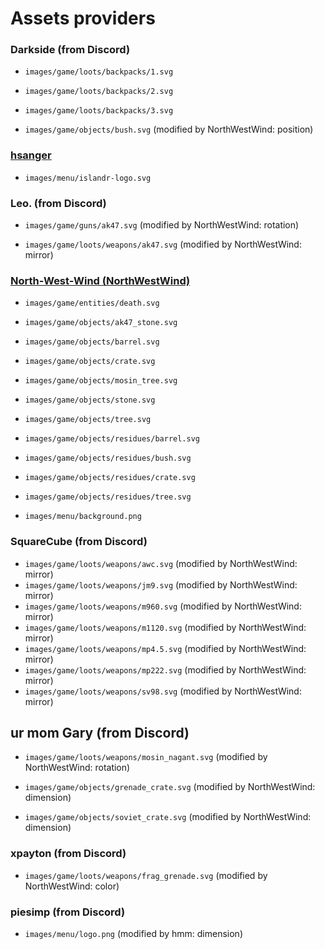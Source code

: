 # Assets providers

### Darkside (from Discord)
- `images/game/loots/backpacks/1.svg`
- `images/game/loots/backpacks/2.svg`
- `images/game/loots/backpacks/3.svg`

- `images/game/objects/bush.svg` (modified by NorthWestWind: position)

### [hsanger](https://github.com/hsanger)
- `images/menu/islandr-logo.svg`

### Leo. (from Discord)
- `images/game/guns/ak47.svg` (modified by NorthWestWind: rotation)

- `images/game/loots/weapons/ak47.svg` (modified by NorthWestWind: mirror)

### [North-West-Wind (NorthWestWind)](https://github.com/North-West-Wind)
- `images/game/entities/death.svg`

- `images/game/objects/ak47_stone.svg`
- `images/game/objects/barrel.svg`
- `images/game/objects/crate.svg`
- `images/game/objects/mosin_tree.svg`
- `images/game/objects/stone.svg`
- `images/game/objects/tree.svg`

- `images/game/objects/residues/barrel.svg`
- `images/game/objects/residues/bush.svg`
- `images/game/objects/residues/crate.svg`
- `images/game/objects/residues/tree.svg`

- `images/menu/background.png`

### SquareCube (from Discord)
- `images/game/loots/weapons/awc.svg` (modified by NorthWestWind: mirror)
- `images/game/loots/weapons/jm9.svg` (modified by NorthWestWind: mirror)
- `images/game/loots/weapons/m960.svg` (modified by NorthWestWind: mirror)
- `images/game/loots/weapons/m1120.svg` (modified by NorthWestWind: mirror)
- `images/game/loots/weapons/mp4.5.svg` (modified by NorthWestWind: mirror)
- `images/game/loots/weapons/mp222.svg` (modified by NorthWestWind: mirror)
- `images/game/loots/weapons/sv98.svg` (modified by NorthWestWind: mirror)

## ur mom Gary (from Discord)
- `images/game/loots/weapons/mosin_nagant.svg` (modified by NorthWestWind: rotation)

- `images/game/objects/grenade_crate.svg` (modified by NorthWestWind: dimension)
- `images/game/objects/soviet_crate.svg` (modified by NorthWestWind: dimension)

### xpayton (from Discord)
- `images/game/loots/weapons/frag_grenade.svg` (modified by NorthWestWind: color)

### piesimp (from Discord)
 - `images/menu/logo.png` (modified by hmm: dimension)